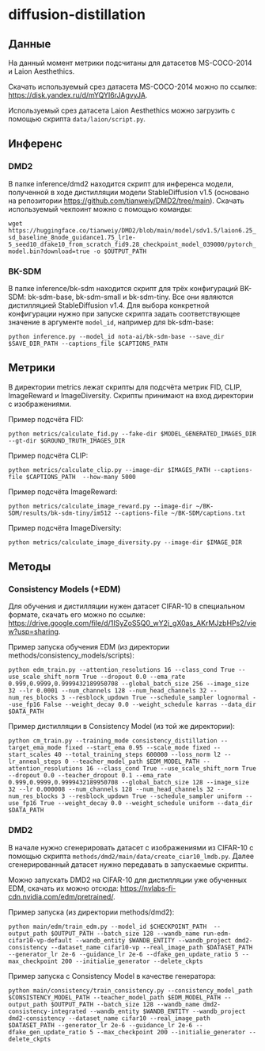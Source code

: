 # diffusion-distillation

## Данные

На данный момент метрики подсчитаны для датасетов MS-COCO-2014 и Laion Aesthethics.

Скачать используемый срез датасета MS-COCO-2014 можно по ссылке: https://disk.yandex.ru/d/mYQYI6rJAgvyJA.

Используемый срез датасета Laion Aesthethics можно загрузить с помощью скрипта `data/laion/script.py`.

## Инференс

### DMD2

В папке inference/dmd2 находится скрипт для инференса модели, полученной в ходе дистилляции модели StableDiffusion v1.5 (основано на репозитории https://github.com/tianweiy/DMD2/tree/main). Скачать используемый чекпоинт можно с помощью команды:

`wget https://huggingface.co/tianweiy/DMD2/blob/main/model/sdv1.5/laion6.25_sd_baseline_8node_guidance1.75_lr1e-5_seed10_dfake10_from_scratch_fid9.28_checkpoint_model_039000/pytorch_model.bin?download=true -o $OUTPUT_PATH`

### BK-SDM

В папке inference/bk-sdm находится скрипт для трёх конфигураций BK-SDM: bk-sdm-base, bk-sdm-small и bk-sdm-tiny. Все они являются дистилляцией StableDiffusion v1.4. Для выбора конкретной конфигурации нужно при запуске скрипта задать соответствующее значение в аргументе `model_id`, например для bk-sdm-base:

`python inference.py --model_id nota-ai/bk-sdm-base --save_dir $SAVE_DIR_PATH --captions_file $CAPTIONS_PATH`

## Метрики

В директории metrics лежат скрипты для подсчёта метрик FID, CLIP, ImageReward и ImageDiversity. Скрипты принимают на вход директории с изображениями.

Пример подсчёта FID:

`python metrics/calculate_fid.py --fake-dir $MODEL_GENERATED_IMAGES_DIR --gt-dir $GROUND_TRUTH_IMAGES_DIR`

Пример подсчёта CLIP:

`python metrics/calculate_clip.py --image-dir $IMAGES_PATH --captions-file $CAPTIONS_PATH  --how-many 5000`

Пример подсчёта ImageReward:

`python metrics/calculate_image_reward.py --image-dir ~/BK-SDM/results/bk-sdm-tiny/im512 --captions-file ~/BK-SDM/captions.txt `

Пример подсчёта ImageDiversity:

`python metrics/calculate_image_diversity.py --image-dir $IMAGE_DIR `

## Методы

### Consistency Models (+EDM)

Для обучения и дистилляции нужен датасет CIFAR-10 в специальном формате, скачать его можно по ссылке: https://drive.google.com/file/d/1ISyZoS5Q0_wY2j_gX0as_AKrMJzbHPs2/view?usp=sharing.

Пример запуска обучения EDM (из директории methods/consistency_models/scripts):

`python edm_train.py --attention_resolutions 16 --class_cond True --use_scale_shift_norm True --dropout 0.0 --ema_rate 0.999,0.9999,0.9999432189950708 --global_batch_size 256 --image_size 32 --lr 0.0001 --num_channels 128 --num_head_channels 32 --num_res_blocks 3 --resblock_updown True --schedule_sampler lognormal --use_fp16 False --weight_decay 0.0 --weight_schedule karras --data_dir $DATA_PATH`

Пример дистилляции в Consistency Model (из той же директории):

`python cm_train.py --training_mode consistency_distillation --target_ema_mode fixed --start_ema 0.95 --scale_mode fixed --start_scales 40 --total_training_steps 600000 --loss_norm l2 --lr_anneal_steps 0 --teacher_model_path $EDM_MODEL_PATH --attention_resolutions 16 --class_cond True --use_scale_shift_norm True --dropout 0.0 --teacher_dropout 0.1 --ema_rate 0.999,0.9999,0.9999432189950708 --global_batch_size 128 --image_size 32 --lr 0.000008 --num_channels 128 --num_head_channels 32 --num_res_blocks 3 --resblock_updown True --schedule_sampler uniform --use_fp16 True --weight_decay 0.0 --weight_schedule uniform --data_dir $DATA_PATH`

### DMD2 

В начале нужно сгенерировать датасет с изображениями из CIFAR-10 с помощью скрипта `methods/dmd2/main/data/create_ciar10_lmdb.py`. Далее сгенерированный датасет нужно передавать в запускаемые скрипты.

Можно запускать DMD2 на CIFAR-10 для дистилляции уже обученных EDM, скачать их можно отсюда: https://nvlabs-fi-cdn.nvidia.com/edm/pretrained/.

Пример запуска (из директории methods/dmd2):

`python main/edm/train_edm.py --model_id $CHECKPOINT_PATH  --output_path $OUTPUT_PATH --batch_size 128 --wandb_name run-edm-cifar10-vp-default --wandb_entity $WANDB_ENTITY --wandb_project dmd2-consistency --dataset_name cifar10-vp --real_image_path $DATASET_PATH --generator_lr 2e-6 --guidance_lr 2e-6 --dfake_gen_update_ratio 5 --max_checkpoint 200 --initialie_generator --delete_ckpts`

Пример запуска с Consistency Model в качестве генератора:

`python main/consistency/train_consistency.py --consistency_model_path $CONSISTENCY_MODEL_PATH --teacher_model_path $EDM_MODEL_PATH --output_path $OUTPUT_PATH --batch_size 128 --wandb_name dmd2-consistency-integrated --wandb_entity $WANDB_ENTITY --wandb_project dmd2-consistency --dataset_name cifar10 --real_image_path $DATASET_PATH --generator_lr 2e-6 --guidance_lr 2e-6 --dfake_gen_update_ratio 5 --max_checkpoint 200 --initialie_generator --delete_ckpts `
